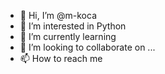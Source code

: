 - 👋 Hi, I’m @m-koca
- 👀 I’m interested in Python
- 🌱 I’m currently learning 
- 💞️ I’m looking to collaborate on ...
- 📫 How to reach me

<!---
m-koca/m-koca is a ✨ special ✨ repository because its `README.md` (this file) appears on your GitHub profile.
You can click the Preview link to take a look at your changes.
--->

